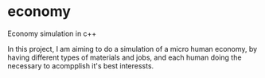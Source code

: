 # economy
Economy simulation in c++

In this project, I am aiming to do a simulation of a micro human economy, by having different types of materials and jobs, and each human doing the necessary to acompplish it's best interessts.

